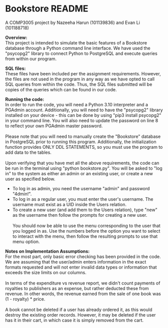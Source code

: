 # Bookstore README
A COMP3005 project by Nazeeha Harun (101139836) and Evan Li (101188718)

**Overview:**<br />
This project is intended to simulate the basic features of a Bookstore database through a Python command line interface. We have used the "psycopg2" library to connect Python to PostgreSQL and execute queries from within our program. 

**SQL files:**<br />
These files have been included per the assignment requirements. However, the files are not used in the program in any way as we have opted to call SQL queries from within the code. Thus, the SQL files submitted will be copies of the queries which can be found in our code.

**Running the code:**<br />
In order to run the code, you will need a Python 3.10 interpreter and a PGAdmin account. Additionally, you will need to have the "psycopg2" library installed on your device - this can be done by using "pip3 install psycopg2" in your command line. You will also need to update the password on line 8 to reflect your own PGAdmin master password.<br /><br />
Please note that you will need to manually create the "Bookstore" database in PostgreSQL prior to running this program. Additionally, the initialization function provides ONLY DDL STATEMENTS, so you must use the program to add data to the tables.<br /><br />
Upon verifying that you have met all the above requirements, the code can be run in the terminal using "python bookstore.py". You will be asked to "log in" to the system as either an admin or an existing user, or create a new user as specified below. <br />
- To log in as admin, you need the username "admin" and password "4dmin!".<br />
- To log in as a regular user, you must enter the user's username. The username must exist as a UID inside the Users relation.<br />
- To create a new user (and add them to the Users relation), type "new" as the username then follow the prompts for creating a new user.<br /><br />
You should now be able to use the menu corresponding to the user that you logged in as. Use the numbers before the option you want to select to interact with the menu, then follow the resulting prompts to use that menu option.

**Notes on Implementation Assumptions:**<br />
For the most part, only basic error checking has been provided in the code. We are assuming that the user/admin enters information in the exact formats requested and will not enter invalid data types or information that exceeds the size limits on our columns.<br /><br />
In terms of the expenditure vs revenue report, we didn't count payments of royalties to publishers as an expense, but rather deducted these from revenue. In other words, the revenue earned from the sale of one book was (1 - royalty) * price.<br /><br />
A book cannot be deleted if a user has already ordered it, as this would destroy the existing order records. However, it may be deleted if the user has it in their cart, in which case it is simply removed from the cart.
